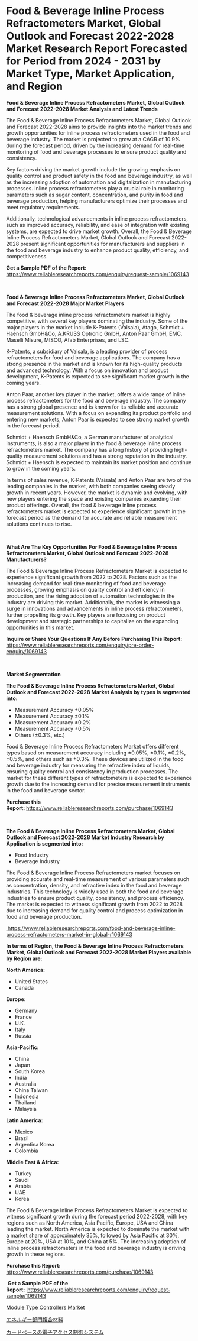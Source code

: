 <p><h1>Food & Beverage Inline Process Refractometers Market, Global Outlook and Forecast 2022-2028 Market Research Report Forecasted for Period from 2024 -  2031 by Market Type, Market Application, and Region</h1></p><p><strong>Food & Beverage Inline Process Refractometers Market, Global Outlook and Forecast 2022-2028 Market Analysis and Latest Trends</strong></p>
<p><p>The Food & Beverage Inline Process Refractometers Market, Global Outlook and Forecast 2022-2028 aims to provide insights into the market trends and growth opportunities for inline process refractometers used in the food and beverage industry. The market is projected to grow at a CAGR of 10.9% during the forecast period, driven by the increasing demand for real-time monitoring of food and beverage processes to ensure product quality and consistency.</p><p>Key factors driving the market growth include the growing emphasis on quality control and product safety in the food and beverage industry, as well as the increasing adoption of automation and digitalization in manufacturing processes. Inline process refractometers play a crucial role in monitoring parameters such as sugar content, concentration, and purity in food and beverage production, helping manufacturers optimize their processes and meet regulatory requirements.</p><p>Additionally, technological advancements in inline process refractometers, such as improved accuracy, reliability, and ease of integration with existing systems, are expected to drive market growth. Overall, the Food & Beverage Inline Process Refractometers Market, Global Outlook and Forecast 2022-2028 present significant opportunities for manufacturers and suppliers in the food and beverage industry to enhance product quality, efficiency, and competitiveness.</p></p>
<p><strong>Get a Sample PDF of the Report:&nbsp;</strong> <a href="https://www.reliableresearchreports.com/enquiry/request-sample/1069143">https://www.reliableresearchreports.com/enquiry/request-sample/1069143</a></p>
<p>&nbsp;</p>
<p><strong>Food & Beverage Inline Process Refractometers Market, Global Outlook and Forecast 2022-2028 Major Market Players</strong></p>
<p><p>The food & beverage inline process refractometers market is highly competitive, with several key players dominating the industry. Some of the major players in the market include K-Patents (Vaisala), Atago, Schmidt + Haensch GmbH&Co, A.KRUSS Optronic GmbH, Anton Paar GmbH, EMC, Maselli Misure, MISCO, Afab Enterprises, and LSC.</p><p>K-Patents, a subsidiary of Vaisala, is a leading provider of process refractometers for food and beverage applications. The company has a strong presence in the market and is known for its high-quality products and advanced technology. With a focus on innovation and product development, K-Patents is expected to see significant market growth in the coming years.</p><p>Anton Paar, another key player in the market, offers a wide range of inline process refractometers for the food and beverage industry. The company has a strong global presence and is known for its reliable and accurate measurement solutions. With a focus on expanding its product portfolio and entering new markets, Anton Paar is expected to see strong market growth in the forecast period.</p><p>Schmidt + Haensch GmbH&Co, a German manufacturer of analytical instruments, is also a major player in the food & beverage inline process refractometers market. The company has a long history of providing high-quality measurement solutions and has a strong reputation in the industry. Schmidt + Haensch is expected to maintain its market position and continue to grow in the coming years.</p><p>In terms of sales revenue, K-Patents (Vaisala) and Anton Paar are two of the leading companies in the market, with both companies seeing steady growth in recent years. However, the market is dynamic and evolving, with new players entering the space and existing companies expanding their product offerings. Overall, the food & beverage inline process refractometers market is expected to experience significant growth in the forecast period as the demand for accurate and reliable measurement solutions continues to rise.</p></p>
<p>&nbsp;</p>
<p><strong>What Are The Key Opportunities For Food & Beverage Inline Process Refractometers Market, Global Outlook and Forecast 2022-2028 Manufacturers?</strong></p>
<p><p>The Food & Beverage Inline Process Refractometers Market is expected to experience significant growth from 2022 to 2028. Factors such as the increasing demand for real-time monitoring of food and beverage processes, growing emphasis on quality control and efficiency in production, and the rising adoption of automation technologies in the industry are driving this market. Additionally, the market is witnessing a surge in innovations and advancements in inline process refractometers, further propelling its growth. Key players are focusing on product development and strategic partnerships to capitalize on the expanding opportunities in this market.</p></p>
<p><strong>Inquire or Share Your Questions If Any Before Purchasing This Report:</strong> <a href="https://www.reliableresearchreports.com/enquiry/pre-order-enquiry/1069143">https://www.reliableresearchreports.com/enquiry/pre-order-enquiry/1069143</a></p>
<p>&nbsp;</p>
<p><strong>Market Segmentation</strong></p>
<p><strong>The Food & Beverage Inline Process Refractometers Market, Global Outlook and Forecast 2022-2028 Market Analysis by types is segmented into:</strong></p>
<p><ul><li>Measurement Accuracy ±0.05%</li><li>Measurement Accuracy ±0.1%</li><li>Measurement Accuracy ±0.2%</li><li>Measurement Accuracy ±0.5%</li><li>Others (±0.3%, etc.)</li></ul></p>
<p><p>Food & Beverage Inline Process Refractometers Market offers different types based on measurement accuracy including ±0.05%, ±0.1%, ±0.2%, ±0.5%, and others such as ±0.3%. These devices are utilized in the food and beverage industry for measuring the refractive index of liquids, ensuring quality control and consistency in production processes. The market for these different types of refractometers is expected to experience growth due to the increasing demand for precise measurement instruments in the food and beverage sector.</p></p>
<p><strong>Purchase this Report:&nbsp;</strong><a href="https://www.reliableresearchreports.com/purchase/1069143">https://www.reliableresearchreports.com/purchase/1069143</a></p>
<p>&nbsp;</p>
<p><strong>The Food & Beverage Inline Process Refractometers Market, Global Outlook and Forecast 2022-2028 Market Industry Research by Application is segmented into:</strong></p>
<p><ul><li>Food Industry</li><li>Beverage Industry</li></ul></p>
<p><p>The Food & Beverage Inline Process Refractometers market focuses on providing accurate and real-time measurement of various parameters such as concentration, density, and refractive index in the food and beverage industries. This technology is widely used in both the food and beverage industries to ensure product quality, consistency, and process efficiency. The market is expected to witness significant growth from 2022 to 2028 due to increasing demand for quality control and process optimization in food and beverage production.</p></p>
<p><a href="https://www.reliableresearchreports.com/food-and-beverage-inline-process-refractometers-market-in-global-r1069143">&nbsp;https://www.reliableresearchreports.com/food-and-beverage-inline-process-refractometers-market-in-global-r1069143</a></p>
<p><strong>In terms of Region, the Food & Beverage Inline Process Refractometers Market, Global Outlook and Forecast 2022-2028 Market Players available by Region are:</strong></p>
<p>
    <p> <strong> North America: </strong>
        <ul>
            <li>United States</li>
            <li>Canada</li>
        </ul>
        </p> 
    <p> <strong> Europe: </strong>
        <ul>
            <li>Germany</li>
            <li>France</li>
            <li>U.K.</li>
            <li>Italy</li>
            <li>Russia</li>
        </ul>
        </p> 
    <p> <strong> Asia-Pacific: </strong>
        <ul>
            <li>China</li>
            <li>Japan</li>
            <li>South Korea</li>
            <li>India</li>
            <li>Australia</li>
            <li>China Taiwan</li>
            <li>Indonesia</li>
            <li>Thailand</li>
            <li>Malaysia</li>
        </ul>
        </p> 
    <p> <strong> Latin America: </strong>
        <ul>
            <li>Mexico</li>
            <li>Brazil</li>
            <li>Argentina Korea</li>
            <li>Colombia</li>
        </ul>
        </p> 
    <p> <strong> Middle East & Africa: </strong>
        <ul>
            <li>Turkey</li>
            <li>Saudi</li>
            <li>Arabia</li>
            <li>UAE</li>
            <li>Korea</li>
        </ul>
    </p>
    </p>
<p><p>The Food & Beverage Inline Process Refractometers Market is expected to witness significant growth during the forecast period 2022-2028, with key regions such as North America, Asia Pacific, Europe, USA and China leading the market. North America is expected to dominate the market with a market share of approximately 35%, followed by Asia Pacific at 30%, Europe at 20%, USA at 10%, and China at 5%. The increasing adoption of inline process refractometers in the food and beverage industry is driving growth in these regions.</p></p>
<p><strong>Purchase this Report: </strong><a href="https://www.reliableresearchreports.com/purchase/1069143">https://www.reliableresearchreports.com/purchase/1069143</a></p>
<p>&nbsp;<strong>Get a Sample PDF of the Report:&nbsp;&nbsp;</strong><a href="https://www.reliableresearchreports.com/enquiry/request-sample/1069143">https://www.reliableresearchreports.com/enquiry/request-sample/1069143</a></p>
<p><strong></strong></p>
<p><p><a href="https://view.publitas.com/reportprime-1/module-type-controllers-market-size-market-outlook-and-market-forecast-2024-to-2031/">Module Type Controllers Market</a></p><p><a href="https://github.com/RudySimonis2023/Market-Research-Report-List-1/blob/main/960368585724.md">エネルギー部門複合材料</a></p><p><a href="https://github.com/NikitaBruen/Market-Research-Report-List-1/blob/main/976573885726.md">カードベースの電子アクセス制御システム</a></p></p>